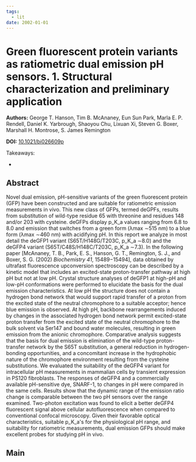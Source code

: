 ```yaml
---
tags:
  - lit
date: 2002-01-01
---
```


# Green fluorescent protein variants as ratiometric dual emission pH sensors. 1. Structural characterization and preliminary application

**Authors:** George T. Hanson, Tim B. McAnaney, Eun Sun Park, Marla E. P. Rendell, Daniel K. Yarbrough, Shaoyou Chu, Lixuan Xi, Steven G. Boxer, Marshall H. Montrose, S. James Remington

**DOI:** [10.1021/bi026609p](https://doi.org/10.1021/bi026609p)

<!-- more -->

Takeaways:

- 

## Abstract

Novel dual emission, pH-sensitive variants of the green fluorescent protein (GFP) have been constructed and are suitable for ratiometric emission measurements in vivo. This new class of GFPs, termed deGPFs, results from substitution of wild-type residue 65 with threonine and residues 148 and/or 203 with cysteine. deGFPs display p_K_a values ranging from 6.8 to 8.0 and emission that switches from a green form (λmax ∼515 nm) to a blue form (λmax ∼460 nm) with acidifying pH. In this report we analyze in most detail the deGFP1 variant (S65T/H148G/T203C, p_K_a ∼8.0) and the deGFP4 variant (S65T/C48S/H148C/T203C, p_K_a ∼7.3). In the following paper [McAnaney, T. B., Park, E. S., Hanson, G. T., Remington, S. J., and Boxer, S. G. (2002) _Biochemistry 41_, 15489−15494], data obtained by ultrafast fluorescence upconversion spectroscopy can be described by a kinetic model that includes an excited-state proton-transfer pathway at high pH but not at low pH. Crystal structure analyses of deGFP1 at high-pH and low-pH conformations were performed to elucidate the basis for the dual emission characteristics. At low pH the structure does not contain a hydrogen bond network that would support rapid transfer of a proton from the excited state of the neutral chromophore to a suitable acceptor; hence blue emission is observed. At high pH, backbone rearrangements induced by changes in the associated hydrogen bond network permit excited-state proton transfer from the excited state of the neutral chromophore to the bulk solvent via Ser147 and bound water molecules, resulting in green emission from the anionic chromophore. Comparative analysis suggests that the basis for dual emission is elimination of the wild-type proton-transfer network by the S65T substitution, a general reduction in hydrogen-bonding opportunities, and a concomitant increase in the hydrophobic nature of the chromophore environment resulting from the cysteine substitutions. We evaluated the suitability of the deGFP4 variant for intracellular pH measurements in mammalian cells by transient expression in PS120 fibroblasts. The responses of deGFP4 and a commercially available pH-sensitive dye, SNARF-1, to changes in pH were compared in the same cells. Results show that the dynamic range of the emission ratio change is comparable between the two pH sensors over the range examined. Two-photon excitation was found to elicit a better deGFP4 fluorescent signal above cellular autofluorescence when compared to conventional confocal microscopy. Given their favorable optical characteristics, suitable p_K_a's for the physiological pH range, and suitability for ratiometric measurements, dual emission GFPs should make excellent probes for studying pH in vivo.

## Main





